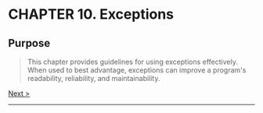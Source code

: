 # CHAPTER 10. Exceptions

## Purpose

> This chapter provides guidelines for using exceptions effectively.
> When used to best advantage, exceptions can improve a program's readability, reliability, and maintainability.


[Next >](http://gitlab.coupang.net/allie/effective-java/blob/master/10_exceptions/item_69_use_exceptions_only_for_exceptional_conditions.md)

***
